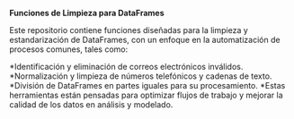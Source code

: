 **Funciones de Limpieza para DataFrames**

Este repositorio contiene funciones diseñadas para la limpieza y estandarización de DataFrames, con un enfoque en la automatización de procesos comunes, tales como:

*Identificación y eliminación de correos electrónicos inválidos.
*Normalización y limpieza de números telefónicos y cadenas de texto.
*División de DataFrames en partes iguales para su procesamiento.
*Estas herramientas están pensadas para optimizar flujos de trabajo y mejorar la calidad de los datos en análisis y modelado.
